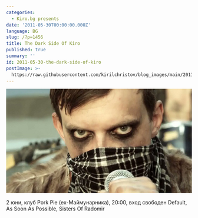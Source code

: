```yaml
---
categories:
  - Kiro.bg presents
date: '2011-05-30T00:00:00.000Z'
language: BG
slug: /?p=1456
title: The Dark Side Of Kiro
published: true
summary: ''
id: 2011-05-30-the-dark-side-of-kiro
postImage: >-
  https://raw.githubusercontent.com/kirilchristov/blog_images/main/2011/05/kiro-21.jpg
---
```


![](https://raw.githubusercontent.com/kirilchristov/blog_images/main/2011/05/kiro-21.jpg)

 2 юни, клуб Pork Pie (ex-Маймунарника), 20:00, вход свободен Default, As Soon As Possible, Sisters Of Radomir
